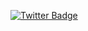 [![Twitter Badge](https://img.shields.io/badge/-@slooock-6633cc?style=flat-square&labelColor=6633cc&logo=twitter&logoColor=white&link=https://twitter.com/slooock)](https://twitter.com/slooock) 
